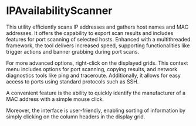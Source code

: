 # IPAvailabilityScanner
This utility efficiently scans IP addresses and gathers host names and MAC addresses. It offers the capability to export scan results and includes features for port scanning of selected hosts. Enhanced with a multithreaded framework, the tool delivers increased speed, supporting functionalities like trigger actions and banner grabbing during port scans.

For more advanced options, right-click on the displayed grids. This context menu includes options for port scanning, copying results, and network diagnostics tools like ping and traceroute. Additionally, it allows for easy access to ports using standard protocols such as SSH.

A convenient feature is the ability to quickly identify the manufacturer of a MAC address with a simple mouse click.

Moreover, the interface is user-friendly, enabling sorting of information by simply clicking on the column headers in the display grid.
